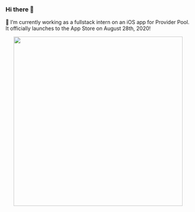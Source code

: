 ### Hi there 👋
🔭 I’m currently working as a fullstack intern on an iOS app for Provider Pool. It officially launches to the App Store on August 28th, 2020!

<p align="center"> <img width="460" src="https://github.com/justingirgis/portfolio/blob/master/ezgif.com-optimize.gif">
</p>






<!--
**justingirgis/justingirgis** is a ✨ _special_ ✨ repository because its `README.md` (this file) appears on your GitHub profile.

Here are some ideas to get you started:


- 🌱 I’m currently learning ...
- 👯 I’m looking to collaborate on ...
- 🤔 I’m looking for help with ...
- 💬 Ask me about ...
- 📫 How to reach me: ...
- ⚡ Fun fact: ...
-->
